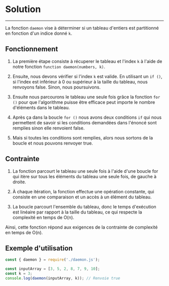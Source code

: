 # Solution

***

La fonction `daemon` vise à déterminer si un tableau d'entiers est partitionné en fonction d'un indice donné `k`.

## Fonctionnement

1. La première étape consiste à récuperer le tableau et l'index `k` à l'aide de notre fonction `function daemon(numbers, k)`. 

2. Ensuite, nous devons vérifier si l'index `k` est valide. En utilisant un `if ()`, si l'index est inférieur à 0 ou supérieur à la taille du tableau, nous renvoyons false. Sinon, nous poursuivons.

3. Ensuite nous parcourons le tableau une seule fois grâce la fonction `for ()` pour que l'algorithme puisse être efficace peut importe le nombre d'éléments dans le tableau. 

4. Après ça dans la boucle `for ()` nous avons deux conditions `if` qui nous permettent de savoir si les conditions demandées dans l'énoncé sont remplies sinon elle renvoient false.

5. Mais si toutes les conditions sont remplies, alors nous sortons de la boucle et nous pouvons renvoyer true.

## Contrainte

1. La fonction parcourt le tableau une seule fois à l'aide d'une boucle for qui itère sur tous les éléments du tableau une seule fois, de gauche à droite.

2. À chaque itération, la fonction effectue une opération constante, qui consiste en une comparaison et un accès à un élément du tableau.

3. La boucle parcourt l'ensemble du tableau, donc le temps d'exécution est linéaire par rapport à la taille du tableau, ce qui respecte la complexité en temps de O(n).

Ainsi, cette fonction répond aux exigences de la contrainte de complexité en temps de O(n).

## Exemple d'utilisation

```javascript
const { daemon } = require('./daemon.js');

const inputArray = [3, 5, 2, 8, 7, 9, 10];
const k = 3;
console.log(daemon(inputArray, k)); // Renvoie true
